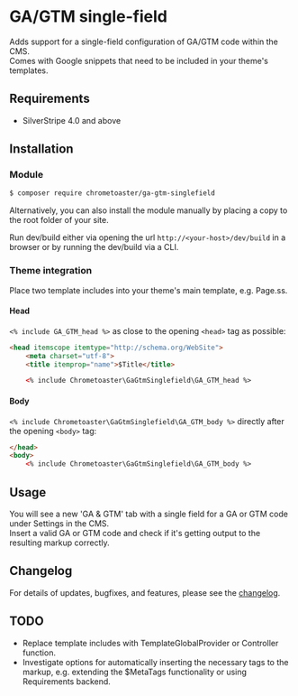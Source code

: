 # GA/GTM single-field

Adds support for a single-field configuration of GA/GTM code within the CMS.  
Comes with Google snippets that need to be included in your theme's templates.

## Requirements

* SilverStripe 4.0 and above

## Installation

### Module

```sh
$ composer require chrometoaster/ga-gtm-singlefield
```

Alternatively, you can also install the module manually by placing a copy to the root folder of your site.

Run dev/build either via opening the url `http://<your-host>/dev/build` in a browser or
by running the dev/build via a CLI.

### Theme integration

Place two template includes into your theme's main template, e.g. Page.ss.

#### Head

`<% include GA_GTM_head %>` as close to the opening `<head>` tag as possible:

```html
<head itemscope itemtype="http://schema.org/WebSite">
    <meta charset="utf-8">
    <title itemprop="name">$Title</title>

    <% include Chrometoaster\GaGtmSinglefield\GA_GTM_head %>
```

#### Body

`<% include Chrometoaster\GaGtmSinglefield\GA_GTM_body %>` directly after the opening `<body>` tag:

```html
</head>
<body>
    <% include Chrometoaster\GaGtmSinglefield\GA_GTM_body %>
```


## Usage

You will see a new 'GA & GTM' tab with a single field for a GA or GTM code under Settings in the CMS.  
Insert a valid GA or GTM code and check if it's getting output to the resulting markup correctly.

## Changelog

For details of updates, bugfixes, and features, please see the [changelog](CHANGELOG.md).

## TODO

* Replace template includes with TemplateGlobalProvider or Controller function.
* Investigate options for automatically inserting the necessary tags to the markup, e.g. extending the $MetaTags functionality or using Requirements backend.
